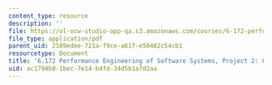 ```yaml
---
content_type: resource
description: ''
file: https://ol-ocw-studio-app-qa.s3.amazonaws.com/courses/6-172-performance-engineering-of-software-systems-fall-2018/ac1794b01bec7e14b4fd34d5b1a7d2aa_MIT6_172F18_project2.pdf
file_type: application/pdf
parent_uid: 2109edee-721a-f9ce-a61f-e50482c54cb1
resourcetype: Document
title: '6.172 Performance Engineering of Software Systems, Project 2: Collision Detection'
uid: ac1794b0-1bec-7e14-b4fd-34d5b1a7d2aa
---
```

